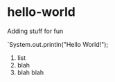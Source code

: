 # hello-world

Adding stuff for fun

`System.out.println("Hello World!");

1. list
2. blah
3. blah blah
